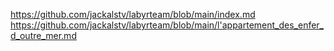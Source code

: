 https://github.com/jackalstv/labyrteam/blob/main/index.md
https://github.com/jackalstv/labyrteam/blob/main/l'appartement_des_enfer_d_outre_mer.md